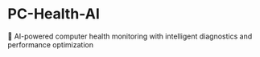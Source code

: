 # PC-Health-AI
🤖 AI-powered computer health monitoring with intelligent diagnostics and performance optimization
